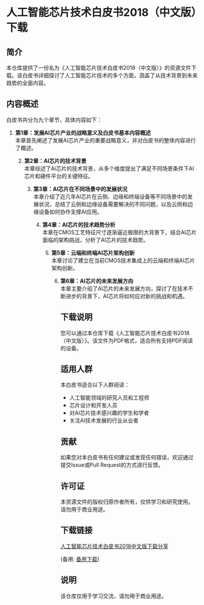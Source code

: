 # 人工智能芯片技术白皮书2018（中文版）下载

## 简介

本仓库提供了一份名为《人工智能芯片技术白皮书2018（中文版）》的资源文件下载。该白皮书详细探讨了人工智能芯片技术的多个方面，涵盖了从技术背景到未来趋势的全面内容。

## 内容概述

白皮书共分为九个章节，具体内容如下：

1. **第1章：发展AI芯片产业的战略意义及白皮书基本内容概述**  
   本章首先阐述了发展AI芯片产业的重要战略意义，并对白皮书的整体内容进行了概述。

   2. **第2章：AI芯片的技术背景**  
      本章综述了Ai芯片的技术背景，从多个维度提出了满足不同场景条件下AI芯片和硬件平台的关键特征。

      3. **第3章：AI芯片在不同场景中的发展状况**  
         本章介绍了近几年AI芯片在云侧、边缘和终端设备等不同场景中的发展状况，总结了云侧和边缘设备需要解决的不同问题，以及云侧和边缘设备如何协作支撑AI应用。

         4. **第4章：AI芯片的技术趋势分析**  
            本章在CMOS工艺特征尺寸逐渐逼近极限的大背景下，结合AI芯片面临的架构挑战，分析了AI芯片的技术趋势。

            5. **第5章：云端和终端AI芯片架构创新**  
               本章讨论了建立在当前CMOS技术集成上的云端和终端AI芯片架构创新。

               6. **第6章：AI芯片的未来发展方向**  
                  本章主要介绍了AI芯片的未来发展方向，探讨了在技术不断进步的背景下，AI芯片将如何应对新的挑战和机遇。

                  ## 下载说明

                  您可以通过本仓库下载《人工智能芯片技术白皮书2018（中文版）》。该文件为PDF格式，适合所有支持PDF阅读的设备。

                  ## 适用人群

                  本白皮书适合以下人群阅读：

                  - 人工智能领域的研究人员和工程师
                  - 芯片设计和开发人员
                  - 对AI芯片技术感兴趣的学生和学者
                  - 关注AI技术发展的行业从业者

                  ## 贡献

                  如果您对本白皮书有任何建议或发现任何错误，欢迎通过提交Issue或Pull Request的方式进行反馈。

                  ## 许可证

                  本资源文件的版权归原作者所有，仅供学习和研究使用。请勿用于商业用途。

                  ## 下载链接
                  [人工智能芯片技术白皮书2018中文版下载分享](https://pan.quark.cn/s/ad6cf46a0bb3) 

                  (备用: [备用下载](https://pan.baidu.com/s/18kT8K571QuDIrf9RO5JLaQ?pwd=1234))

                  ## 说明

                  该仓库仅用于学习交流，请勿用于商业用途。
